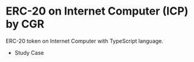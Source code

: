 # ERC-20 on Internet Computer (ICP) by CGR


ERC-20 token on Internet Computer with TypeScript language.
- Study Case
